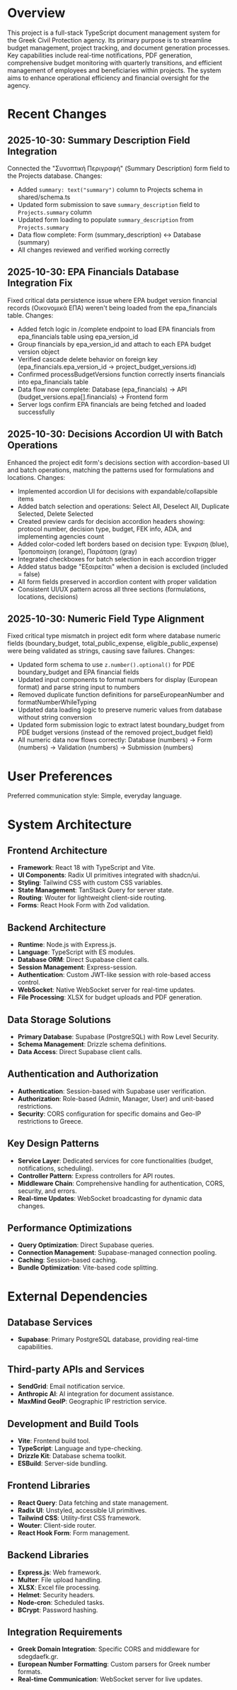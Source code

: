 # Overview

This project is a full-stack TypeScript document management system for the Greek Civil Protection agency. Its primary purpose is to streamline budget management, project tracking, and document generation processes. Key capabilities include real-time notifications, PDF generation, comprehensive budget monitoring with quarterly transitions, and efficient management of employees and beneficiaries within projects. The system aims to enhance operational efficiency and financial oversight for the agency.

# Recent Changes

## 2025-10-30: Summary Description Field Integration
Connected the "Συνοπτική Περιγραφή" (Summary Description) form field to the Projects database. Changes:
- Added `summary: text("summary")` column to Projects schema in shared/schema.ts
- Updated form submission to save `summary_description` field to `Projects.summary` column
- Updated form loading to populate `summary_description` from `Projects.summary`
- Data flow complete: Form (summary_description) ↔ Database (summary)
- All changes reviewed and verified working correctly

## 2025-10-30: EPA Financials Database Integration Fix
Fixed critical data persistence issue where EPA budget version financial records (Οικονομικά ΕΠΑ) weren't being loaded from the epa_financials table. Changes:
- Added fetch logic in /complete endpoint to load EPA financials from epa_financials table using epa_version_id
- Group financials by epa_version_id and attach to each EPA budget version object
- Verified cascade delete behavior on foreign key (epa_financials.epa_version_id → project_budget_versions.id)
- Confirmed processBudgetVersions function correctly inserts financials into epa_financials table
- Data flow now complete: Database (epa_financials) → API (budget_versions.epa[].financials) → Frontend form
- Server logs confirm EPA financials are being fetched and loaded successfully

## 2025-10-30: Decisions Accordion UI with Batch Operations
Enhanced the project edit form's decisions section with accordion-based UI and batch operations, matching the patterns used for formulations and locations. Changes:
- Implemented accordion UI for decisions with expandable/collapsible items
- Added batch selection and operations: Select All, Deselect All, Duplicate Selected, Delete Selected
- Created preview cards for decision accordion headers showing: protocol number, decision type, budget, FEK info, ADA, and implementing agencies count
- Added color-coded left borders based on decision type: Έγκριση (blue), Τροποποίηση (orange), Παράταση (gray)
- Integrated checkboxes for batch selection in each accordion trigger
- Added status badge "Εξαιρείται" when a decision is excluded (included = false)
- All form fields preserved in accordion content with proper validation
- Consistent UI/UX pattern across all three sections (formulations, locations, decisions)

## 2025-10-30: Numeric Field Type Alignment
Fixed critical type mismatch in project edit form where database numeric fields (boundary_budget, total_public_expense, eligible_public_expense) were being validated as strings, causing save failures. Changes:
- Updated form schema to use `z.number().optional()` for PDE boundary_budget and EPA financial fields
- Updated input components to format numbers for display (European format) and parse string input to numbers
- Removed duplicate function definitions for parseEuropeanNumber and formatNumberWhileTyping
- Updated data loading logic to preserve numeric values from database without string conversion
- Updated form submission logic to extract latest boundary_budget from PDE budget versions (instead of the removed project_budget field)
- All numeric data now flows correctly: Database (numbers) → Form (numbers) → Validation (numbers) → Submission (numbers)

# User Preferences

Preferred communication style: Simple, everyday language.

# System Architecture

## Frontend Architecture
- **Framework**: React 18 with TypeScript and Vite.
- **UI Components**: Radix UI primitives integrated with shadcn/ui.
- **Styling**: Tailwind CSS with custom CSS variables.
- **State Management**: TanStack Query for server state.
- **Routing**: Wouter for lightweight client-side routing.
- **Forms**: React Hook Form with Zod validation.

## Backend Architecture
- **Runtime**: Node.js with Express.js.
- **Language**: TypeScript with ES modules.
- **Database ORM**: Direct Supabase client calls.
- **Session Management**: Express-session.
- **Authentication**: Custom JWT-like session with role-based access control.
- **WebSocket**: Native WebSocket server for real-time updates.
- **File Processing**: XLSX for budget uploads and PDF generation.

## Data Storage Solutions
- **Primary Database**: Supabase (PostgreSQL) with Row Level Security.
- **Schema Management**: Drizzle schema definitions.
- **Data Access**: Direct Supabase client calls.

## Authentication and Authorization
- **Authentication**: Session-based with Supabase user verification.
- **Authorization**: Role-based (Admin, Manager, User) and unit-based restrictions.
- **Security**: CORS configuration for specific domains and Geo-IP restrictions to Greece.

## Key Design Patterns
- **Service Layer**: Dedicated services for core functionalities (budget, notifications, scheduling).
- **Controller Pattern**: Express controllers for API routes.
- **Middleware Chain**: Comprehensive handling for authentication, CORS, security, and errors.
- **Real-time Updates**: WebSocket broadcasting for dynamic data changes.

## Performance Optimizations
- **Query Optimization**: Direct Supabase queries.
- **Connection Management**: Supabase-managed connection pooling.
- **Caching**: Session-based caching.
- **Bundle Optimization**: Vite-based code splitting.

# External Dependencies

## Database Services
- **Supabase**: Primary PostgreSQL database, providing real-time capabilities.

## Third-party APIs and Services
- **SendGrid**: Email notification service.
- **Anthropic AI**: AI integration for document assistance.
- **MaxMind GeoIP**: Geographic IP restriction service.

## Development and Build Tools
- **Vite**: Frontend build tool.
- **TypeScript**: Language and type-checking.
- **Drizzle Kit**: Database schema toolkit.
- **ESBuild**: Server-side bundling.

## Frontend Libraries
- **React Query**: Data fetching and state management.
- **Radix UI**: Unstyled, accessible UI primitives.
- **Tailwind CSS**: Utility-first CSS framework.
- **Wouter**: Client-side router.
- **React Hook Form**: Form management.

## Backend Libraries
- **Express.js**: Web framework.
- **Multer**: File upload handling.
- **XLSX**: Excel file processing.
- **Helmet**: Security headers.
- **Node-cron**: Scheduled tasks.
- **BCrypt**: Password hashing.

## Integration Requirements
- **Greek Domain Integration**: Specific CORS and middleware for sdegdaefk.gr.
- **European Number Formatting**: Custom parsers for Greek number formats.
- **Real-time Communication**: WebSocket server for live updates.